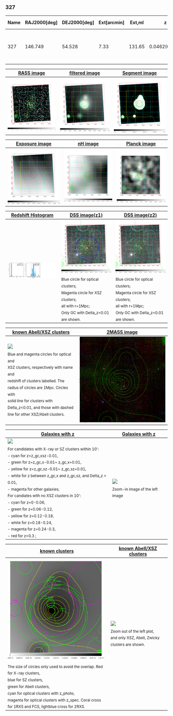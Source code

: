 <div STYLE="page-break-after: always;"></div>

### 327

|Name|RAJ2000[deg]|DEJ2000[deg] |Ext[arcmin]| Ext,ml | z | z_src| C|GC(XSZ,Delta_z<0.01)| GC(OPT,Delta_z<0.01)|GC| R_sig[arcmin] | R500[arcmin] | R500[Mpc]| CRsig[c/s] | CR500[c/s] |L500[1E44 erg/s]|F500[1E-12 erg/s/cm^2]| M500[1E14 Msun]|Tx[keV]|Cnt_sig|Beta|Rc[arcmin]|Comment|Alias|
|---|---|---|---|---|---|------|---|--------|---------|----------|---|---|---|---|---|---|---|---|---|---|---|---|---|---|
|327| 146.749| 54.528| 7.33| 131.65| 0.0462(0.005)| z1, z_opt| S| -| N| C, F20, N, SPI, Tar, W| 14.650| 13.013| 0.708| 0.301(0.042)| 0.296(0.041)| 0.282(0.029)| 5.615(0.576)| 1.06(0.06)| 2.25(0.07)| 138.8| 0.880(-0.137+0.086)| 11.084(-1.671+1.203)| An SZ cluster with no $z$ and offset = 0.12 Mpc| t369|

|[RASS image](../image/327/327_img.pdf)|[filtered image](../image/327/327_fil.pdf)|[Segment image](../image/327/327_seg.pdf)|
|-------------------|--------------------|-------------------|
| <img src="../image/327/327_img.png" width="300">  | <img src="../image/327/327_fil.png" width="300">   | <img src="../image/327/327_seg.png" width="300">  |

|[Exposure image](../image/327/327_mex.pdf)| [nH image](../image/327/327_nh.pdf)| [Planck image](../image/327/327_p.pdf)|
|-------------------|--------------------|-------------------|
|<img src="../image/327/327_mex.png" width="300">   | <img src="../image/327/327_nh.png" width="300">    | <img src="../image/327/327_p.png" width="300"> |

|[Redshift Histogram](../image/327/327_zg.pdf) | [DSS image(z1)](../image/327/327_dss_z1.pdf)      |  [DSS image(z2)](../image/327/327_dss_z2.pdf)    |
|-------------------|--------------------|-------------------|
|<img src="../image/327/327_zg.png" width="300"> |<img src="../image/327/327_dss_z1.png" width="300"> <sub><br>Blue circle for optical clusters; <br>Magenta circle for XSZ clusters; <br>all with r=1Mpc; <br>Only GC with Delta_z<0.01 are shown. </sub>| <img src="../image/327/327_dss_z2.png" width="300"><sub><br>Blue circle for optical clusters; <br>Magenta circle for XSZ clusters; <br>all with r=1Mpc; <br>Only GC with Delta_z<0.01 are shown. </sub> |

|[known Abell/XSZ clusters](../image/327/327_m.pdf) | [2MASS image](../image/327/327_2mass.pdf)      |
|-------------------|-------------------|
|<img src=../image/327/327_m.png width="300"> <br><sub>Blue and magenta circles for optical and <br>XSZ clusters, respectively with name and <br>redshift of clusters labelled. The <br>radius of circles are 1Mpc. Circles with <br>solid line for clusters with <br>Delta_z<0.01, and those with dashed <br>line for other XSZ/Abell clusters.        </sub>|<img src="../image/327/327_2mass.png" width="300">  |

|[Galaxies with z](../image/327/327_opt_ned.pdf) |[Galaxies with z](../image/327/327_opt_ned_zoom.pdf) |
|-------------------|-------------------|
| <img src=../image/327/327_opt_ned.png width="300"> <br><sub> For candidates with X-ray or SZ clusters within 10': <br> - cyan for z<z_gc,xsz-0.01, <br> - green for z=z_gc,x-0.01~ z_gc,x+0.01, <br> - yellow for z=z_gc,sz-0.01~ z_gc,sz+0.01, <br> - white for z between z_gc,x and z_gc,sz, and Delta_z > 0.01, <br> - magenta for other galaxies; <br>For candiates with no XSZ clusters in 10': <br> - cyan for z=0-0.06, <br> - green for z=0.06-0.12, <br> - yellow for z=0.12-0.18, <br> - white for z=0.18-0.24, <br> - magenta for z=0.24-0.3, <br> - red for z>0.3 ;  </sub>|<img src=../image/327/327_opt_ned_zoom.png width="300">  <br><sub> Zoom-in image of the left image</sub>|

|[known clusters](../image/327/327_gc.pdf) |[known Abell/XSZ clusters](../image/327/327_gc_large.pdf) |
|-------------------|-------------------|
| <img src=../image/327/327_gc.png width="300"> <br><sub> The size of circles only used to avoid the overlap. Red for X-ray clusters, <br> blue for SZ clusters, <br> green for Abell clusters, <br> cyan for optical clusters with z_photo, <br> magenta for optical clusters with z_spec. Coral cross for 1RXS and FCS, lightblue cross for 2RXS. </sub>|<img src=../image/327/327_gc_large.png width="300"> <br><sub> Zoom out of the left plot, <br> and only XSZ, Abell, Zwicky clusters are shown. </sub> |



